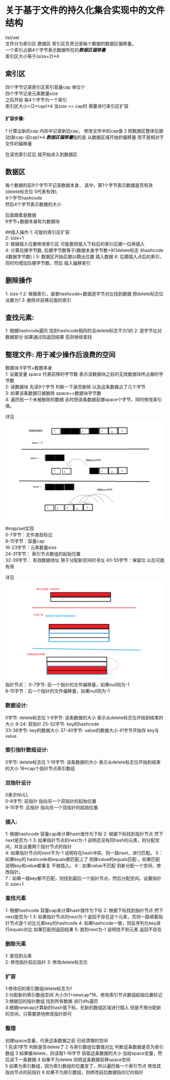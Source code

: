# 关于基于文件的持久化集合实现中的文件结构  
list/set  
文件分为索引区 数据区
索引区负责记录每个数据的数据区偏移量。  
一个索引占据4个字节表示数据所在的***数据区偏移量***    
索引区大小等于(size+2)*4 
## 索引区  
四个字节记录索引区索引容量cap 单位个  
四个字节记录元素数量size  
之后开始 每4个字节为一个索引  
索引区大小=(2+cap)*4
当size == cap时 需要进行索引区扩容  
#### 扩容步骤: 
1 计算出新的cap 内存中记录新旧cap， 修改文件中的cap值
2 把数据区整体后挪动(新cap-旧cap)*4
***数据区偏移量***指的是 从数据区域开始的偏移量 而不是相对于文件的偏移量

在读完索引区后 就开始进入到数据区  
## 数据区
每个数据的前9个字节不记录数据本身， 
其中，第1个字节表示数据是否有效(delete标志位 0代表有效),  
4个字节hashcode   
然后4个字节表示数据的大小  
 
后面跟着是数据  
9字节+数据本身称为数据块

##插入操作
1: 可能的索引区扩容   
2: size+1  
3: 根据插入位置修改索引区 可能要把插入下标后的索引后挪一位再插入    
4: 计算后挪字节数, 后挪字节数等于(数据本身字节数+9(1delete标志 4hashcode 4数据字节数)  )
5: 数据区开始后挪以腾出位置  插入数据 
6: 后挪插入点后的索引，同时均增加后挪字节数，然后 插入偏移索引



## 删除操作
1: size-1
2: 根据索引，或者hashcode+数据逐字节对比找到数据 把delete标志位设置为1
3: 删除并前移后面的索引

## 查找元素:  
1: 根据hashcode遍历 找到hashcode相同的且delete标志不为1的
2: 逐字节比对数据部分 如果通过则返回结果 否则继续查找 

## 整理文件:   用于减少操作后浪费的空间  
数据块:9字节+数据本身  
1: 设置变量 space 代表前移的字节数 表示该数据块之前的无效数据块所占据的字节数  
2: 读数据块 先读9个字节 判断一下是否删除 以及这条数据占了几个字节  
3: 如果该条数据已被删除  space+=数据块字节数  
4: 遍历到一个未被删除的数据 此时把该条数据前挪space个字节，同时修改索引值。

详见 ![整理算法](整理算法.png)  



#map/set实现  
0-7字节：文件类型标记  
8-15字节：容量cap    
16-23字节：元素数量size    
24-31字节： 索引节点数组的起始位置  
32-39字节： 有效数据地址 用于分配新空间时寻址
40-55字节：保留位  以后可能有用  

详见 ![](./哈希数组扩容算法.png)  
指针节点： 
0-7字节: 前一个指针的文件偏移量，如果null则为-1  
8-15字节：后一个指针的文件偏移量，如果null则为-1  

### 数据设计:  
0字节: delete标志位
1-8字节: 该条数据的大小 表示从delete标志位开始到结束的大小
9-24: 双指针
25-32字节: key的hashcode  
33-36字节: key的数据大小
37-40字节: value的数据大小
41字节开始存 key与value  

### 索引指针数组设计:
0字节: delete标志位
1-16字节: 该条数据的大小 表示从delete标志位开始到结束的大小
16*cap个指针节点索引数组 
### 双指针设计
0表示NULL  
0-8字节: 前指针 指向另一个双指针的起始位置  
9-15字节: 后指针 指向另一个双指针的起始位置  
### 插入: 
1: 根据hashcode 容量cap来计算hash值作为下标
2: 根据下标找到指针节点 然下next是否为-1 
3: 如果指针节点的next为-1 说明还没有同hash的元素，则分配空间，并且设置两个指针节点的指针  
4: 如果指针节点的next不为-1 说明存在hash冲突，则一路next，进行匹配。
5：如果key的 hashcode和equals都匹配上了 则做value的equals匹配 。如果匹配 说明key和value都重复 不做插入。
6：如果value不匹配 则新分配一个空间，修改指针。  
7：如果一路key都不匹配，则找到最后一个指针节点，然后分配空间，设置指针  
5: size+1 

### 查找元素  
1: 根据hashcode 容量cap来计算hash值作为下标
2: 根据下标找到指针节点 然下next是否为-1 
3: 如果指针节点的next为-1 返回不存在这个元素，否则一路顺着指针节点逐个对比元素key的hashcode 
4: 如果hashcode一致，则反序列化key进行equals对比 如果匹配则返回结果 
5: 直到next为-1 说明找不到元素 返回不存在  

### 删除元素
1: 查找到元素  
2: 修改指针前后指针
3: 修改delete标志位  

### 扩容 
1:修改旧的索引数组delete标志为1  
2:分配新的索引数组空间 大小为1+newcap*16，修改索引节点数组起始位置标记
3:根据旧的指针数组 找到所有数据 进行dfs遍历  
4:根据newcap计算新的hash值下标，在新的数组区域进行插入 但是不用分配新的空间，只需要原地修改指针即可  

### 整理  
创建space变量，代表这条数据之前 已经清理的空间  
1 先读1字节 判断是否delete了
2 与索引数组位置值对比 判断这条数据是否为索引数组
3 如果被delete，则读取1-16字节 获取这条数据的大小 加给space变量，然后读下一条数据
4 如果不为delete 则把这条数据前移space空间  
5 如果为索引数组，因为索引数组的位置变了，所以遍历每一个索引节点 修改其指向节点的前指针 
6 如果不为索引数组，则修改前后数据指向它的指针  
